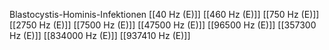 Blastocystis-Hominis-Infektionen
[[40 Hz (E)]]
[[460 Hz (E)]]
[[750 Hz (E)]]
[[2750 Hz (E)]]
[[7500 Hz (E)]]
[[47500 Hz (E)]]
[[96500 Hz (E)]]
[[357300 Hz (E)]]
[[834000 Hz (E)]]
[[937410 Hz (E)]]